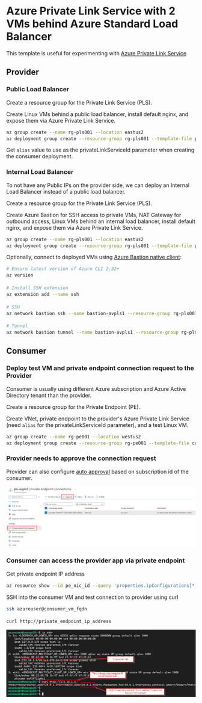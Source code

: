 # Azure Private Link Service with 2 VMs behind Azure Standard Load Balancer

This template is useful for experimenting with [Azure Private Link Service](https://docs.microsoft.com/azure/private-link/private-link-service-overview)

## Provider

### Public Load Balancer

Create a resource group for the Private Link Service (PLS).

Create Linux VMs behind a public load balancer, install default nginx, and expose them via Azure Private Link Service.

```bash
az group create --name rg-pls001 --location eastus2
az deployment group create --resource-group rg-pls001 --template-file provider/main.bicep --parameter vmSize=Standard_D2s_v5 instanceCount=2 authenticationType=password -o json --query "properties.outputs"
```

Get `alias` value to use as the privateLinkServiceId parameter when creating the consumer deployment.

### Internal Load Balancer

To not have any Public IPs on the provider side, we can deploy an Internal Load Balancer instead of a public load balancer.

Create a resource group for the Private Link Service (PLS).

Create Azure Bastion for SSH access to private VMs, NAT Gateway for outbound access, Linux VMs behind an internal load balancer, install default nginx, and expose them via Azure Private Link Service.

```bash
az group create --name rg-pls001 --location eastus2
az deployment group create --resource-group rg-pls001 --template-file provider-internal-load-balancer/main.bicep --parameter vmSize=Standard_D2s_v5 instanceCount=2 authenticationType=password -o json --query "properties.outputs"
```

Optionally, connect to deployed VMs using [Azure Bastion native client](https://docs.microsoft.com/azure/bastion/connect-native-client-windows):

```bash
# Ensure latest version of Azure CLI 2.32+
az version

# Install SSH extension
az extension add --name ssh

# SSH
az network bastion ssh --name bastion-avpls1 --resource-group rg-pls001 --target-resource-id /subscriptions/c9c8ae57-acdb-48a9-99f8-d57704f18dee/resourceGroups/rg-pls001/providers/Microsoft.Compute/virtualMachines/vmavpls10 --auth-type password --username azureuser

# Tunnel
az network bastion tunnel --name bastion-avpls1 --resource-group rg-pls001 --target-resource-id /subscriptions/c9c8ae57-acdb-48a9-99f8-d57704f18dee/resourceGroups/rg-pls001/providers/Microsoft.Compute/virtualMachines/vmavpls10 --resource-port 22 --port 22
```

## Consumer

### Deploy test VM and private endpoint connection request to the Provider

Consumer is usually using different Azure subscription and Azure Active Directory tenant than the provider.

Create a resource group for the Private Endpoint (PE).

Create VNet, private endpoint to the provider's Azure Private Link Service (need `alias` for the privateLinkServiceId parameter), and a test Linux VM.

```bash
az group create --name rg-pe001 --location westus2
az deployment group create --resource-group rg-pe001 --template-file consumer/main.bicep --parameter vmSize=Standard_D2s_v5 instanceCount=1 authenticationType=password -o json --query "properties.outputs"
```

### Provider needs to approve the connection request

Provider can also configure [auto approval](https://docs.microsoft.com/azure/private-link/private-link-service-overview#properties) based on subscription id of the consumer.

![Provider needs to approve the private endpoint connection request](images/pls-pec-approve.png)

### Consumer can access the provider app via private endpoint

Get private endpoint IP address

```bash
az resource show --id pe_nic_id --query 'properties.ipConfigurations[*].properties.privateIPAddress'
```

SSH into the consumer VM and test connection to provider using curl

```bash
ssh azureuser@consumer_vm_fqdn

curl http://private_endpoint_ip_address
```

![Consumer curl test via private endpoint IP](images/consumer-curl.png)